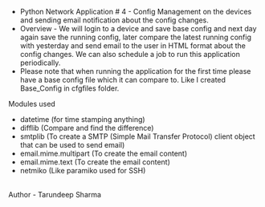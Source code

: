 * Python Network Application # 4 - Config Management on the devices and sending email notification about the config changes. 
* Overview - We will login to a device and save base config and next day again save the running config, later compare the latest running config with yesterday and send email to the user in HTML format about the config changes. We can also schedule a job to run this application periodically.
* Please note that when running the application for the first time please have a base config file which it can compare to. Like I created Base_Config in cfgfiles folder.


Modules used 
* datetime (for time stamping anything) 
* difflib (Compare and find the difference)  
* smtplib (To create a SMTP (Simple Mail Transfer Protocol) client object that can be used to send email)  
* email.mime.multipart (To create the email content)  
* email.mime.text (To create the email content)  
* netmiko (Like paramiko used for SSH)  

<br>
Author - Tarundeep Sharma
